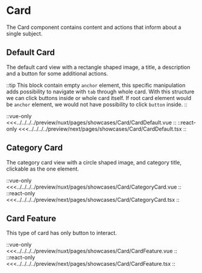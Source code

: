 # Card

The Card component contains content and actions that inform about a single subject.

## Default Card

The default card view with a rectangle shaped image, a title, a description and a button for some additional actions.

::tip
This block contain empty `anchor` element, this specific manipulation adds possibility to navigate with `tab` through whole card. With this structure we can click buttons inside or whole card itself. If root card element would be `anchor` element, we would not have possibility to click `button` inside.
::

<Showcase showcase-name="Card/CardDefault" style="min-height: 600px">

::vue-only
<<<../../../../preview/nuxt/pages/showcases/Card/CardDefault.vue
::
::react-only
<<<../../../../preview/next/pages/showcases/Card/CardDefault.tsx
::

</Showcase>

## Category Card

The category card view with a circle shaped image, and category title, clickable as the one element.

<Showcase showcase-name="Card/CategoryCard" style="min-height: 400px;">

::vue-only
<<<../../../../preview/nuxt/pages/showcases/Card/CategoryCard.vue
::
::react-only
<<<../../../../preview/next/pages/showcases/Card/CategoryCard.tsx
::

</Showcase>

## Card Feature

This type of card has only button to interact.

<Showcase showcase-name="Card/CardFeature" style="min-height: 600px">

::vue-only
<<<../../../../preview/nuxt/pages/showcases/Card/CardFeature.vue
::
::react-only
<<<../../../../preview/next/pages/showcases/Card/CardFeature.tsx
::

</Showcase>
